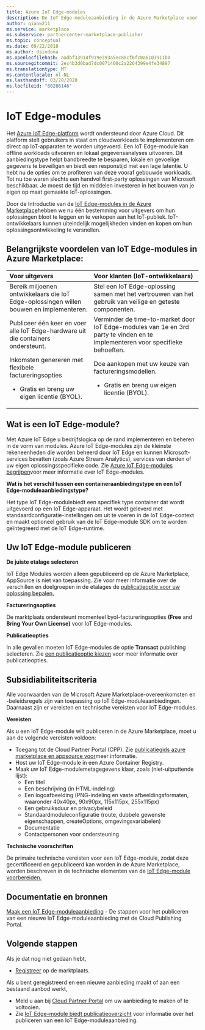 ```yaml
---
title: Azure IoT Edge-modules
description: De IoT Edge-moduleaanbieding in de Azure Marketplace voor app- en service-uitgevers.
author: qianw211
ms.service: marketplace
ms.subservice: partnercenter-marketplace-publisher
ms.topic: conceptual
ms.date: 09/22/2018
ms.author: dsindona
ms.openlocfilehash: aadbf33914f919e393a5ec88cf6fc0a6103911b0
ms.sourcegitcommit: 2ec4b3d0bad7dc0071400c2a2264399e4fe34897
ms.translationtype: MT
ms.contentlocale: nl-NL
ms.lasthandoff: 03/28/2020
ms.locfileid: "80286146"
---
```

# <a name="iot-edge-modules"></a>IoT Edge-modules

Het [Azure IoT Edge-platform](https://azure.microsoft.com/services/iot-edge/) wordt ondersteund door Azure Cloud.  Dit platform stelt gebruikers in staat om cloudworkloads te implementeren om direct op IoT-apparaten te worden uitgevoerd.  Een IoT Edge-module kan offline workloads uitvoeren en lokaal gegevensanalyses uitvoeren. Dit aanbiedingstype helpt bandbreedte te besparen, lokale en gevoelige gegevens te beveiligen en biedt een responstijd met een lage latentie.  U hebt nu de opties om te profiteren van deze vooraf gebouwde workloads. Tot nu toe waren slechts een handvol first-party oplossingen van Microsoft beschikbaar.  Je moest de tijd en middelen investeren in het bouwen van je eigen op maat gemaakte IoT-oplossingen.

Door de Introductie van de [IoT Edge-modules in de Azure Marketplace](https://azuremarketplace.microsoft.com/marketplace/apps/category/internet-of-things?page=1)hebben we nu één bestemming voor uitgevers om hun oplossingen bloot te leggen en te verkopen aan het IoT-publiek. IoT-ontwikkelaars kunnen uiteindelijk mogelijkheden vinden en kopen om hun oplossingsontwikkeling te versnellen.  

## <a name="key-benefits-of-iot-edge-modules-in-azure-marketplace"></a>Belangrijkste voordelen van IoT Edge-modules in Azure Marketplace:

| **Voor uitgevers**    | **Voor klanten (IoT-ontwikkelaars)**  |
| :------------------- | :-------------------|
| Bereik miljoenen ontwikkelaars die IoT Edge-oplossingen willen bouwen en implementeren.  | Stel een IoT Edge-oplossing samen met het vertrouwen van het gebruik van veilige en geteste componenten. |
| Publiceer één keer en voer alle IoT Edge-hardware uit die containers ondersteunt. | Verminder de time-to-market door IoT Edge-modules van 1e en 3rd party te vinden en te implementeren voor specifieke behoeften. |
| Inkomsten genereren met flexibele factureringsopties <ul> <li> Gratis en breng uw eigen licentie (BYOL). </li> </ul> | Doe aankopen met uw keuze van factureringsmodellen. <ul> <li> Gratis en breng uw eigen licentie (BYOL). </li> </ul> |

## <a name="what-is-an-iot-edge-module"></a>Wat is een IoT Edge-module?

Met Azure IoT Edge u bedrijfslogica op de rand implementeren en beheren in de vorm van modules. Azure IoT Edge-modules zijn de kleinste rekeneenheden die worden beheerd door IoT Edge en kunnen Microsoft-services bevatten (zoals Azure Stream Analytics), services van derden of uw eigen oplossingsspecifieke code. Zie [Azure IoT Edge-modules begrijpen](https://docs.microsoft.com/azure/iot-edge/iot-edge-modules)voor meer informatie over IoT Edge-modules.

**Wat is het verschil tussen een containeraanbiedingstype en een IoT Edge-moduleaanbiedingstype?**

Het type IoT Edge-modulebiedt een specifiek type container dat wordt uitgevoerd op een IoT Edge-apparaat. Het wordt geleverd met standaardconfiguratie-instellingen om uit te voeren in de IoT Edge-context en maakt optioneel gebruik van de IoT Edge-module SDK om te worden geïntegreerd met de IoT Edge-runtime.

## <a name="publishing-your-iot-edge-module"></a>Uw IoT Edge-module publiceren

**De juiste etalage selecteren**

IoT Edge Modules worden alleen gepubliceerd op de Azure Marketplace, AppSource is niet van toepassing.  Zie voor meer informatie over de verschillen en doelgroepen in de etalages de [publicatieoptie voor uw oplossing bepalen.](https://docs.microsoft.com/azure/marketplace/determine-your-listing-type)
 
**Factureringsopties**

De marktplaats ondersteunt momenteel byol-factureringsopties **(Free** and **Bring Your Own License)** voor IoT Edge-modules.
 
**Publicatieopties**

In alle gevallen moeten IoT Edge-modules de optie **Transact** publishing selecteren.  Zie [een publicatieoptie kiezen](https://docs.microsoft.com/azure/marketplace/determine-your-listing-type) voor meer informatie over publicatieopties.  

## <a name="eligibility-criteria"></a>Subsidiabiliteitscriteria

Alle voorwaarden van de Microsoft Azure Marketplace-overeenkomsten en -beleidsregels zijn van toepassing op IoT Edge-moduleaanbiedingen.  Daarnaast zijn er vereisten en technische vereisten voor IoT Edge-modules.  

**Vereisten**

Als u een IoT Edge-module wilt publiceren in de Azure Marketplace, moet u aan de volgende vereisten voldoen:

- Toegang tot de Cloud Partner Portal (CPP). Zie [publicatiegids azure marketplace en appsource voor](https://docs.microsoft.com/azure/marketplace/marketplace-publishers-guide)meer informatie.
- Host uw IoT Edge-module in een Azure Container Registry. 
- Maak uw IoT Edge-modulemetagegevens klaar, zoals (niet-uitputtende lijst): 
    - Een titel
    - Een beschrijving (in HTML-indeling)
    - Een logoafbeelding (PNG-indeling en vaste afbeeldingsformaten, waaronder 40x40px, 90x90px, 115x115px, 255x115px)
    - Een gebruiksduur en privacybeleid
    - Standaardmoduleconfiguratie (route, dubbele gewenste eigenschappen, createOptions, omgevingsvariabelen)
    - Documentatie
    - Contactpersonen voor ondersteuning

**Technische voorschriften**

De primaire technische vereisten voor een IoT Edge-module, zodat deze gecertificeerd en gepubliceerd kan worden in de Azure Marketplace, worden beschreven in de technische elementen van de [IoT Edge-module voorbereiden.](https://docs.microsoft.com/azure/marketplace/cloud-partner-portal/iot-edge-module/cpp-create-technical-assets)  

## <a name="documentation-and-resources"></a>Documentatie en bronnen

[Maak een IoT Edge-moduleaanbieding](https://docs.microsoft.com/azure/marketplace/cloud-partner-portal/iot-edge-module/cpp-create-offer) - De stappen voor het publiceren van een nieuwe IoT Edge-moduleaanbieding met de Cloud Publishing Portal.

## <a name="next-steps"></a>Volgende stappen

Als je dat nog niet gedaan hebt,

- [Registreer](https://azuremarketplace.microsoft.com/sell) op de marktplaats.

Als u bent geregistreerd en een nieuwe aanbieding maakt of aan een bestaand aanbod werkt,

- Meld u aan bij [Cloud Partner Portal](https://cloudpartner.azure.com/) om uw aanbieding te maken of te voltooien.
- Zie [IoT Edge-module biedt publicatieoverzicht](https://docs.microsoft.com/azure/marketplace/cloud-partner-portal/iot-edge-module/cpp-offer-process-parts) voor informatie over het publiceren van een IoT Edge-moduleaanbieding.
